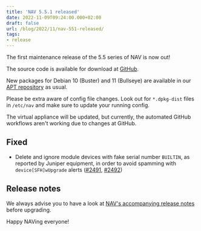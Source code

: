 ```yaml
---
title: 'NAV 5.5.1 released'
date: 2022-11-09T09:24:00.000+02:00
draft: false
url: /blog/2022/11/nav-551-released/
tags:
- release
---
```


The first maintenance release of the 5.5 series of NAV is now out!

The source code is available for download at [GitHub](https://github.com/UNINETT/nav/releases).

New packages for Debian 10 (Buster) and 11 (Bullseye) are available in our [APT repository](https://nav.uninett.no/install-instructions/#debian) as usual.

Please be extra aware of config file changes. Look out for `*.dpkg-dist` files in `/etc/nav` and make sure to update your running config.

The virtual appliance will be updated, but currently, the automated
GitHub workflows aren't working due to changes at GitHub.


Fixed
-------

*   Delete and ignore module devices with fake serial number `BUILTIN`, as reported by Juniper equipment, in order to avoid spamming with `device[SFH]wUpgrade` alerts ([#2491](https://github.com/Uninett/nav/issues/2491), [#2492](https://github.com/Uninett/nav/pull/2492))

Release notes
-------------

We always advise you to have a look at [NAV's accompanying release notes](https://nav.readthedocs.io/en/5.5.x/release-notes.html#nav-5-5) before upgrading.

Happy NAVing everyone!
